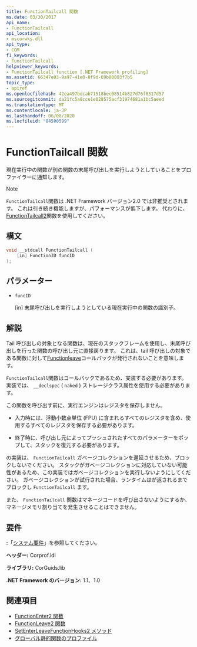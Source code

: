 ```yaml
---
title: FunctionTailcall 関数
ms.date: 03/30/2017
api_name:
- FunctionTailcall
api_location:
- mscorwks.dll
api_type:
- COM
f1_keywords:
- FunctionTailcall
helpviewer_keywords:
- FunctionTailcall function [.NET Framework profiling]
ms.assetid: 66347e03-9a97-41e8-8f9d-89b80803f7b5
topic_type:
- apiref
ms.openlocfilehash: 42ea497bdcab71518bec08514b827d76f0317d57
ms.sourcegitcommit: da21fc5a8cce1e028575acf31974681a1bc5aeed
ms.translationtype: MT
ms.contentlocale: ja-JP
ms.lasthandoff: 06/08/2020
ms.locfileid: "84500599"
---
```

# <a name="functiontailcall-function"></a>FunctionTailcall 関数
現在実行中の関数が別の関数の末尾呼び出しを実行しようとしていることをプロファイラーに通知します。  
  
> [!NOTE]
> `FunctionTailcall`関数は .NET Framework バージョン2.0 では非推奨とされます。 これは引き続き機能しますが、パフォーマンスが低下します。 代わりに、 [FunctionTailcall2](functiontailcall2-function.md)関数を使用してください。  
  
## <a name="syntax"></a>構文  
  
```cpp
void __stdcall FunctionTailcall (  
    [in] FunctionID funcID  
);  
```  
  
## <a name="parameters"></a>パラメーター

- `funcID`

  \[in] 末尾呼び出しを実行しようとしている現在実行中の関数の識別子。

## <a name="remarks"></a>解説  
 Tail 呼び出しの対象となる関数は、現在のスタックフレームを使用し、末尾呼び出しを行った関数の呼び出し元に直接戻ります。 これは、tail 呼び出しの対象である関数に対して[Functionleave](functionleave-function.md)コールバックが発行されないことを意味します。  
  
 `FunctionTailcall`関数はコールバックであるため、実装する必要があります。 実装では、 `__declspec` ( `naked` ) ストレージクラス属性を使用する必要があります。  
  
 この関数を呼び出す前に、実行エンジンはレジスタを保存しません。  
  
- 入力時には、浮動小数点単位 (FPU) に含まれるすべてのレジスタを含め、使用するすべてのレジスタを保存する必要があります。  
  
- 終了時に、呼び出し元によってプッシュされたすべてのパラメーターをポップして、スタックを復元する必要があります。  
  
 の実装は、 `FunctionTailcall` ガベージコレクションを遅延させるため、ブロックしないでください。 スタックがガベージコレクションに対応していない可能性があるため、この実装ではガベージコレクションを実行しないようにしてください。 ガベージコレクションが試行された場合、ランタイムはが返されるまでブロックし `FunctionTailcall` ます。  
  
 また、 `FunctionTailcall` 関数はマネージコードを呼び出さないようにするか、マネージメモリ割り当てを発生させることはできません。  
  
## <a name="requirements"></a>要件  
 **:**「[システム要件](../../get-started/system-requirements.md)」を参照してください。  
  
 **ヘッダー:** Corprof.idl  
  
 **ライブラリ:** CorGuids.lib  
  
 **.NET Framework のバージョン:** 1.1、1.0  
  
## <a name="see-also"></a>関連項目

- [FunctionEnter2 関数](functionenter2-function.md)
- [FunctionLeave2 関数](functionleave2-function.md)
- [SetEnterLeaveFunctionHooks2 メソッド](icorprofilerinfo2-setenterleavefunctionhooks2-method.md)
- [グローバル静的関数のプロファイル](profiling-global-static-functions.md)
